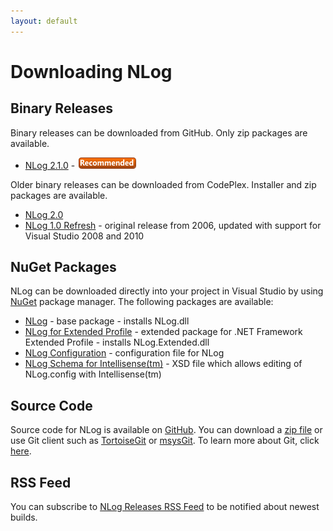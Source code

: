 ```yaml
---
layout: default
---
```


Downloading NLog
================

Binary Releases
---------------
Binary releases can be downloaded from GitHub. Only zip packages are available.

 * [NLog 2.1.0](https://github.com/NLog/NLog/releases/tag/2.1.0) - <img src="/images/recommended.png">

Older binary releases can be downloaded from CodePlex. Installer and zip packages are available.
 * [NLog 2.0](http://nlog.codeplex.com/releases/view/32639)
 * [NLog 1.0 Refresh](http://nlog.codeplex.com/releases/view/32601) - original release from 2006, updated with support for Visual Studio 2008 and 2010

NuGet Packages
--------------
NLog can be downloaded directly into your project in Visual Studio by using [NuGet](http://nuget.org/) package manager. The following packages are available:

* [NLog](http://nuget.org/List/Packages/NLog) - base package - installs NLog.dll
* [NLog for Extended Profile](http://nuget.org/List/Packages/NLog.Extended) - extended package for .NET Framework Extended Profile - installs NLog.Extended.dll
* [NLog Configuration](http://nuget.org/List/Packages/NLog.Config/) - configuration file for NLog
* [NLog Schema for Intellisense(tm)](http://nuget.org/List/Packages/NLog.Schema) - XSD file which allows editing of NLog.config with Intellisense(tm)

Source Code
-----------
Source code for NLog is available on [GitHub](http://github.com/nlog/NLog/). You can download a [zip file](http://github.com/nlog/NLog/archives/master) or use Git client such as [TortoiseGit](http://code.google.com/p/tortoisegit/) or [msysGit](http://code.google.com/p/msysgit/). To learn more about Git, click [here](http://git-scm.com/).

RSS Feed 
--------
You can subscribe to [NLog Releases RSS Feed](http://feeds.feedburner.com/nlogreleases) to be notified about newest builds.
